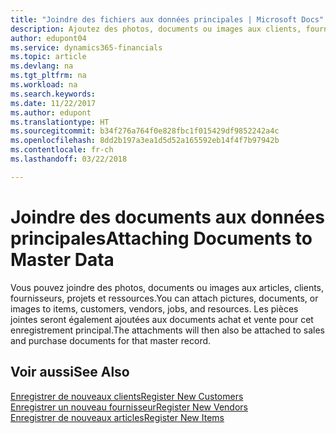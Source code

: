 ```yaml
---
title: "Joindre des fichiers aux données principales | Microsoft Docs"
description: Ajoutez des photos, documents ou images aux clients, fournisseurs et autres enregistrements principaux.
author: edupont04
ms.service: dynamics365-financials
ms.topic: article
ms.devlang: na
ms.tgt_pltfrm: na
ms.workload: na
ms.search.keywords: 
ms.date: 11/22/2017
ms.author: edupont
ms.translationtype: HT
ms.sourcegitcommit: b34f276a764f0e828fbc1f015429df9852242a4c
ms.openlocfilehash: 8dd2b197a3ea1d5d52a165592eb14f4f7b97942b
ms.contentlocale: fr-ch
ms.lasthandoff: 03/22/2018

---
```

# <a name="attaching-documents-to-master-data"></a><span data-ttu-id="8f937-103">Joindre des documents aux données principales</span><span class="sxs-lookup"><span data-stu-id="8f937-103">Attaching Documents to Master Data</span></span>
<span data-ttu-id="8f937-104">Vous pouvez joindre des photos, documents ou images aux articles, clients, fournisseurs, projets et ressources.</span><span class="sxs-lookup"><span data-stu-id="8f937-104">You can attach pictures, documents, or images to items, customers, vendors, jobs, and resources.</span></span> <span data-ttu-id="8f937-105">Les pièces jointes seront également ajoutées aux documents achat et vente pour cet enregistrement principal.</span><span class="sxs-lookup"><span data-stu-id="8f937-105">The attachments will then also be attached to sales and purchase documents for that master record.</span></span>  

## <a name="see-also"></a><span data-ttu-id="8f937-106">Voir aussi</span><span class="sxs-lookup"><span data-stu-id="8f937-106">See Also</span></span>
[<span data-ttu-id="8f937-107">Enregistrer de nouveaux clients</span><span class="sxs-lookup"><span data-stu-id="8f937-107">Register New Customers</span></span>](sales-how-register-new-customers.md)  
[<span data-ttu-id="8f937-108">Enregistrer un nouveau fournisseur</span><span class="sxs-lookup"><span data-stu-id="8f937-108">Register New Vendors</span></span>](purchasing-how-register-new-vendors.md)  
[<span data-ttu-id="8f937-109">Enregistrer de nouveaux articles</span><span class="sxs-lookup"><span data-stu-id="8f937-109">Register New Items</span></span>](inventory-how-register-new-items.md)  


